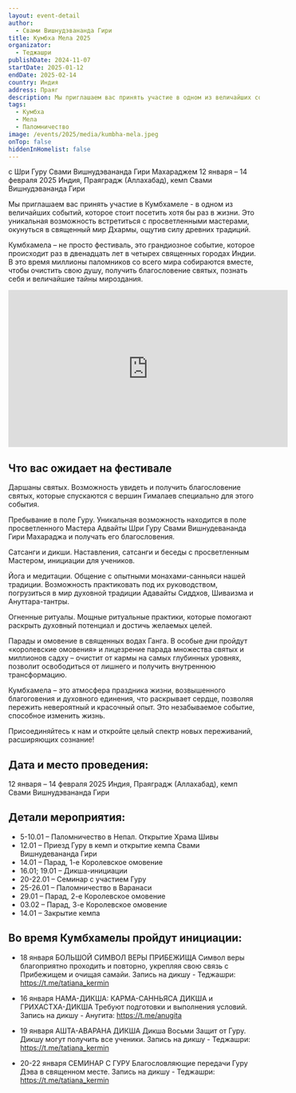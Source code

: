 ```yaml
---
layout: event-detail
author:
  - Свами Вишнудэвананда Гири
title: Кумбха Мела 2025
organizator:
  - Теджашри
publishDate: 2024-11-07
startDate: 2025-01-12
endDate: 2025-02-14
country: Индия
address: Праяг
description: Мы приглашаем вас принять участие в одном из величайших событий, которое стоит посетить хотя бы раз в жизни. Это уникальная возможность встретиться с просветленными мастерами, окунуться в священный мир Дхармы, ощутив силу древних традиций.
tags:
  - Кумбха
  - Мела
  - Паломничество
image: /events/2025/media/kumbha-mela.jpeg
onTop: false
hiddenInHomelist: false
---
```


с Шри Гуру Свами Вишнудэвананда Гири Махараджем 12 января – 14 февраля 2025 Индия, Праяградж (Аллахабад), кемп Свами Вишнудэвананда Гири

Мы приглашаем вас принять участие в Кумбхамеле - в одном из величайших событий, которое стоит посетить хотя бы раз в жизни. Это уникальная возможность встретиться с просветленными мастерами, окунуться в священный мир Дхармы, ощутив силу древних традиций.

Кумбхамела – не просто фестиваль, это грандиозное событие, которое происходит раз в двенадцать лет в четырех священных городах Индии. В это время миллионы паломников со всего мира собираются вместе, чтобы очистить свою душу, получить благословение святых, познать себя и величайшие тайны мироздания.

<iframe width="560" height="315" src="https://www.youtube.com/embed/9eFv1ncXnxQ?si=_Z3LONgT2qfv8PQu" title="YouTube video player" frameborder="0" allow="accelerometer; autoplay; clipboard-write; encrypted-media; gyroscope; picture-in-picture; web-share" referrerpolicy="strict-origin-when-cross-origin" allowfullscreen></iframe>


## Что вас ожидает на фестивале

Даршаны святых. Возможность увидеть и получить благословение святых, которые спускаются с вершин Гималаев специально для этого события.

Пребывание в поле Гуру. Уникальная возможность находится в поле просветленного Мастера Адвайты Шри Гуру Свами Вишнудевананда Гири Махараджа и получать его благословения.

Сатсанги и дикши. Наставления, сатсанги и беседы с просветленным Мастером, инициации для учеников.

Йога и медитации. Общение с опытными монахами-санньяси нашей традиции. Возможность практиковать под их руководством, погрузиться в мир духовной традиции Адавайты Сиддхов, Шиваизма и Ануттара-тантры.

Огненные ритуалы. Мощные ритуальные практики, которые помогают раскрыть духовный потенциал и достичь желаемых целей.

Парады и омовение в священных водах Ганга. В особые дни пройдут «королевские омовения» и лицезрение парада множества святых и миллионов садху – очистит от кармы на самых глубинных уровнях, позволит освободиться от лишнего и получить внутреннюю трансформацию.

Кумбхамела – это атмосфера праздника жизни, возвышенного благоговения и духовного единения, что раскрывает сердце, позволяя пережить невероятный и красочный опыт. Это незабываемое событие, способное изменить жизнь.


Присоединяйтесь к нам и откройте целый спектр новых переживаний, расширяющих сознание!
 

## Дата и место проведения:
12 января – 14 февраля 2025
Индия, Праяградж (Аллахабад), кемп Свами Вишнудэвананда Гири


## Детали мероприятия:

- 5-10.01 – Паломничество в Непал. Открытие Храма Шивы
- 12.01 – Приезд Гуру в кемп и открытие кемпа Свами Вишнудевананда Гири
- 14.01 – Парад, 1-е Королевское омовение
- 16.01; 19.01 – Дикша-инициации
- 20-22.01 – Семинар с участием Гуру
- 25-26.01 – Паломничество в Варанаси
- 29.01 – Парад, 2-е Королевское омовение
- 03.02 – Парад, 3-е Королевское омовение
- 14.01 – Закрытие кемпа

## Во время Кумбхамелы пройдут инициации:

- 18 января
БОЛЬШОЙ СИМВОЛ ВЕРЫ ПРИБЕЖИЩА
Символ веры благоприятно проходить и повторно, укрепляя свою связь с Прибежищем и очищая самайи.
Запись на дикшу - Теджашри:  https://t.me/tatiana_kermin

- 16 января
НАМА-ДИКША:
КАРМА-САННЬЯСА ДИКША и ГРИХАСТХА-ДИКША
Требуют подготовки и выполнения условий.
Запись на дикшу - Анугита: https://t.me/anugita

- 19 января 
АШТА-АВАРАНА ДИКША
Дикша Восьми Защит от Гуру. 
Дикшу могут получить все ученики.
Запись на дикшу - Теджашри:  https://t.me/tatiana_kermin

- 20-22 января
СЕМИНАР С ГУРУ
Благословляющие передачи Гуру Дэва в священном месте.
Запись на дикшу - Теджашри:  https://t.me/tatiana_kermin

